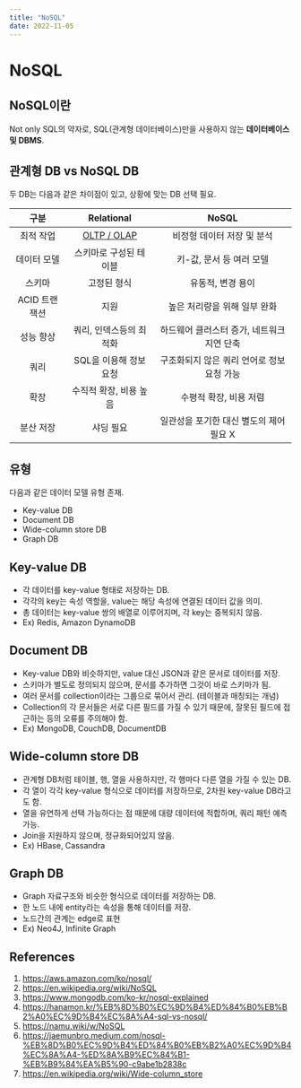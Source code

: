 ```yaml
---
title: "NoSQL"
date: 2022-11-05
---
```


# NoSQL

## NoSQL이란

Not only SQL의 약자로, SQL(관계형 데이터베이스)만을 사용하지 않는 **데이터베이스 및 DBMS**.

## 관계형 DB vs NoSQL DB

두 DB는 다음과 같은 차이점이 있고, 상황에 맞는 DB 선택 필요.

|     구분      |               Relational                |                   NoSQL                    |
| :-----------: | :-------------------------------------: | :----------------------------------------: |
|   최적 작업   | [OLTP / OLAP](../2022-10/2022-10-29.md) |         비정형 데이터 저장 및 분석         |
|  데이터 모델  |         스키마로 구성된 테이블          |          키-값, 문서 등 여러 모델          |
|    스키마     |               고정된 형식               |             유동적, 변경 용이              |
| ACID 트랜잭션 |                  지원                   |        높은 처리량을 위해 일부 완화        |
|   성능 향상   |         쿼리, 인덱스등의 최적화         | 하드웨어 클러스터 증가, 네트워크 지연 단축 |
|     쿼리      |         SQL을 이용해 정보 요청          | 구조화되지 않은 쿼리 언어로 정보 요청 가능 |
|     확장      |         수직적 확장, 비용 높음          |           수평적 확장, 비용 저렴           |
|   분산 저장   |                샤딩 필요                |  일관성을 포기한 대신 별도의 제어 필요 X   |

## 유형

다음과 같은 데이터 모델 유형 존재.

- Key-value DB
- Document DB
- Wide-column store DB
- Graph DB

## Key-value DB

- 각 데이터를 key-value 형태로 저장하는 DB.
- 각각의 key는 속성 역할을, value는 해당 속성에 연결된 데이터 값을 의미.
- 총 데이터는 key-value 쌍의 배열로 이루어지며, 각 key는 중복되지 않음.
- Ex) Redis, Amazon DynamoDB

## Document DB

- Key-value DB와 비슷하지만, value 대신 JSON과 같은 문서로 데이터를 저장.
- 스키마가 별도로 정의되지 않으며, 문서를 추가하면 그것이 바로 스키마가 됨.
- 여러 문서를 collection이라는 그룹으로 묶어서 관리. (테이블과 매칭되는 개념)
- Collection의 각 문서들은 서로 다른 필드를 가질 수 있기 때문에, 잘못된 필드에 접근하는 등의 오류를 주의해야 함.
- Ex) MongoDB, CouchDB, DocumentDB

## Wide-column store DB

- 관계형 DB처럼 테이블, 행, 열을 사용하지만, 각 행마다 다른 열을 가질 수 있는 DB.
- 각 열이 각각 key-value 형식으로 데이터를 저장하므로, 2차원 key-value DB라고도 함.
- 열을 유연하게 선택 가능하다는 점 때문에 대량 데이터에 적합하며, 쿼리 패턴 예측 가능.
- Join을 지원하지 않으며, 정규화되어있지 않음.
- Ex) HBase, Cassandra

## Graph DB

- Graph 자료구조와 비슷한 형식으로 데이터를 저장하는 DB.
- 한 노드 내에 entity라는 속성을 통해 데이터를 저장.
- 노드간의 관계는 edge로 표현
- Ex) Neo4J, Infinite Graph

## References

1. https://aws.amazon.com/ko/nosql/
2. https://en.wikipedia.org/wiki/NoSQL
3. https://www.mongodb.com/ko-kr/nosql-explained
4. https://hanamon.kr/%EB%8D%B0%EC%9D%B4%ED%84%B0%EB%B2%A0%EC%9D%B4%EC%8A%A4-sql-vs-nosql/
5. https://namu.wiki/w/NoSQL
6. https://jaemunbro.medium.com/nosql-%EB%8D%B0%EC%9D%B4%ED%84%B0%EB%B2%A0%EC%9D%B4%EC%8A%A4-%ED%8A%B9%EC%84%B1-%EB%B9%84%EA%B5%90-c9abe1b2838c
7. https://en.wikipedia.org/wiki/Wide-column_store
